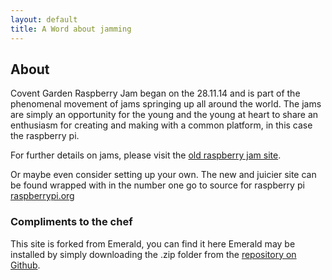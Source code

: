 ```yaml
---
layout: default
title: A Word about jamming
---
```

## About
Covent Garden Raspberry Jam began on the 28.11.14 and is part of the phenomenal movement of jams springing up all around the world. The jams are simply an opportunity for the young and the young at heart to share an enthusiasm for creating and making with a common platform, in this case the raspberry pi.

For further details on jams, please visit the [old raspberry jam site](http://raspberryjam.org.uk/).

Or maybe even consider setting up your own. 
The new and juicier site can be found wrapped with in the number one go to source for raspberry pi   [raspberrypi.org](http://www.raspberrypi.org/jam/)


### Compliments to the chef
This site is forked from Emerald, you can find it here 
Emerald may be installed by simply downloading the .zip folder from the [repository on Github](https://github.com/KingFelix/emerald/).
